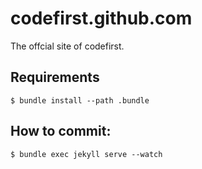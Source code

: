 codefirst.github.com
===========================
The offcial site of codefirst.

Requirements
---------------------------

    $ bundle install --path .bundle

How to commit:
---------------------------

    $ bundle exec jekyll serve --watch


